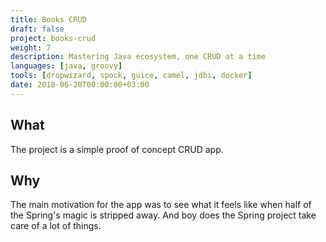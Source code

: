 ```yaml
---
title: Books CRUD 
draft: false
project: books-crud
weight: 7
description: Mastering Java ecosystem, one CRUD at a time
languages: [java, groovy]
tools: [dropwizard, spock, guice, camel, jdbi, docker]
date: 2018-06-20T00:00:00+03:00
---
```


## What
The project is a simple proof of concept CRUD app.

## Why
The main motivation for the app was to see what it feels like when half of the
Spring's magic is stripped away. And boy does the Spring project take care of 
a lot of things.